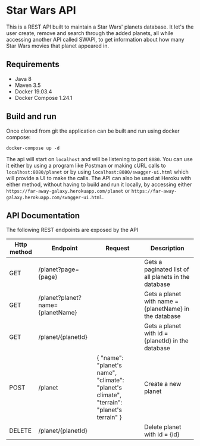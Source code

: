 # Star Wars API

This is a REST API built to maintain a Star Wars' planets database. It let's the user create, remove and search through the added planets, all while accessing another API called SWAPI, to get information about how many Star Wars movies that planet appeared in.


## Requirements
* Java 8
* Maven 3.5
* Docker 19.03.4
* Docker Compose 1.24.1


## Build and run 
Once cloned from git the application can be built and run using docker compose:

    docker-compose up -d 
    
The api will start on `localhost` and will be listening to port `8080`.
You can use it either by using a program like Postman or making cURL calls to `localhost:8080/planet` or by using `localhost:8080/swagger-ui.html` which will provide a UI to make the calls.
The API can also be used at Heroku with either method, without having to build and run it locally, by accessing either `https://far-away-galaxy.herokuapp.com/planet` or `https://far-away-galaxy.herokuapp.com/swagger-ui.html`.


## API Documentation
The following REST endpoints are exposed by the API

| Http method | Endpoint                                        | Request                                                                                    | Description                                                    |
|-------------|-------------------------------------------------|--------------------------------------------------------------------------------------------|----------------------------------------------------------------|
| GET         | /planet?page={page}                       	    |                                                                                            | Gets a paginated list of all planets in the database           |
| GET         | /planet?planet?name={planetName}                |                                                                                            | Gets a planet with name = {planetName} in the database         |
| GET         | /planet/{planetId}                              |                                                                                            | Gets a planet with id = {planetId} in the database             |
| POST        | /planet                                         | { "name": "planet's name", "climate": "planet's climate", "terrain": "planet's terrain" }  | Create a new planet                                            |
| DELETE      | /planet/{planetId}                              |                                                                                            | Delete planet with id = {id}                                   |
